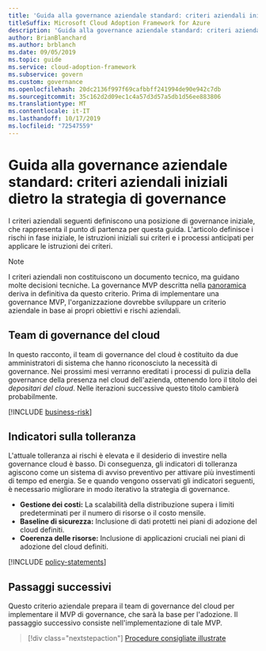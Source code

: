 ```yaml
---
title: 'Guida alla governance aziendale standard: criteri aziendali iniziali dietro la strategia di governance'
titleSuffix: Microsoft Cloud Adoption Framework for Azure
description: 'Guida alla governance aziendale standard: criteri aziendali iniziali dietro la strategia di governance'
author: BrianBlanchard
ms.author: brblanch
ms.date: 09/05/2019
ms.topic: guide
ms.service: cloud-adoption-framework
ms.subservice: govern
ms.custom: governance
ms.openlocfilehash: 20dc2136f997f69cafbbff241994de90e942c7db
ms.sourcegitcommit: 35c162d2d09ec1c4a57d3d57a5db1d56ee883806
ms.translationtype: MT
ms.contentlocale: it-IT
ms.lasthandoff: 10/17/2019
ms.locfileid: "72547559"
---
```

# <a name="standard-enterprise-governance-guide-initial-corporate-policy-behind-the-governance-strategy"></a>Guida alla governance aziendale standard: criteri aziendali iniziali dietro la strategia di governance

I criteri aziendali seguenti definiscono una posizione di governance iniziale, che rappresenta il punto di partenza per questa guida. L'articolo definisce i rischi in fase iniziale, le istruzioni iniziali sui criteri e i processi anticipati per applicare le istruzioni dei criteri.

> [!NOTE]
>I criteri aziendali non costituiscono un documento tecnico, ma guidano molte decisioni tecniche. La governance MVP descritta nella [panoramica](./index.md) deriva in definitiva da questo criterio. Prima di implementare una governance MVP, l'organizzazione dovrebbe sviluppare un criterio aziendale in base ai propri obiettivi e rischi aziendali.

## <a name="cloud-governance-team"></a>Team di governance del cloud

In questo racconto, il team di governance del cloud è costituito da due amministratori di sistema che hanno riconosciuto la necessità di governance. Nei prossimi mesi verranno ereditati i processi di pulizia della governance della presenza nel cloud dell'azienda, ottenendo loro il titolo dei _depositari del cloud_. Nelle iterazioni successive questo titolo cambierà probabilmente.

[!INCLUDE [business-risk](../../../../includes/business-risks.md)]

## <a name="tolerance-indicators"></a>Indicatori sulla tolleranza

L'attuale tolleranza ai rischi è elevata e il desiderio di investire nella governance cloud è basso. Di conseguenza, gli indicatori di tolleranza agiscono come un sistema di avviso preventivo per attivare più investimenti di tempo ed energia. Se e quando vengono osservati gli indicatori seguenti, è necessario migliorare in modo iterativo la strategia di governance.

- **Gestione dei costi:** La scalabilità della distribuzione supera i limiti predeterminati per il numero di risorse o il costo mensile.
- **Baseline di sicurezza:** Inclusione di dati protetti nei piani di adozione del cloud definiti.
- **Coerenza delle risorse:** Inclusione di applicazioni cruciali nei piani di adozione del cloud definiti.

[!INCLUDE [policy-statements](../../../../includes/policy-statements.md)]

## <a name="next-steps"></a>Passaggi successivi

Questo criterio aziendale prepara il team di governance del cloud per implementare il MVP di governance, che sarà la base per l'adozione. Il passaggio successivo consiste nell'implementazione di tale MVP.

> [!div class="nextstepaction"]
> [Procedure consigliate illustrate](./prescriptive-guidance.md)
